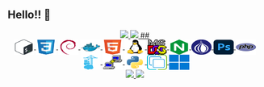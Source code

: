 ## Hello!! 👋

<div align="center" >
    <a href="https://github.com/Finallf">
        <img height="180em" src="https://github-readme-stats.vercel.app/api?username=Finallf&count_private=true&show_icons=true&theme=github_dark&include_all_commits=true&count_private=true"/>
        <img height="150em" src="https://github-readme-stats.vercel.app/api/top-langs/?username=Finallf&layout=compact&theme=github_dark"/>
##
      <div>
        <img align="center" alt="HTML" height="30" width="40" src="https://raw.githubusercontent.com/devicons/devicon/master/icons/bash/bash-original.svg">
        <img align="center" alt="HTML" height="30" width="40" src="https://raw.githubusercontent.com/devicons/devicon/master/icons/css3/css3-original.svg">
        <img align="center" alt="HTML" height="30" width="40" src="https://raw.githubusercontent.com/devicons/devicon/master/icons/debian/debian-original.svg">
        <img align="center" alt="HTML" height="30" width="40" src="https://raw.githubusercontent.com/devicons/devicon/master/icons/docker/docker-original.svg">
        <img align="center" alt="HTML" height="30" width="40" src="https://raw.githubusercontent.com/devicons/devicon/master/icons/html5/html5-original.svg">
        <img align="center" alt="HTML" height="30" width="40" src="https://raw.githubusercontent.com/devicons/devicon/master/icons/linux/linux-original.svg">
        <img align="center" alt="HTML" height="30" width="40" src="https://raw.githubusercontent.com/devicons/devicon/master/icons/msdos/msdos-original.svg">
        <img align="center" alt="HTML" height="30" width="40" src="https://raw.githubusercontent.com/devicons/devicon/master/icons/nginx/nginx-original.svg">
        <img align="center" alt="HTML" height="30" width="40" src="https://raw.githubusercontent.com/devicons/devicon/master/icons/perl/perl-original.svg">
        <img align="center" alt="HTML" height="30" width="40" src="https://raw.githubusercontent.com/devicons/devicon/master/icons/photoshop/photoshop-original.svg">
        <img align="center" alt="HTML" height="30" width="40" src="https://raw.githubusercontent.com/devicons/devicon/master/icons/php/php-original.svg">
        <img align="center" alt="HTML" height="30" width="40" src="https://raw.githubusercontent.com/devicons/devicon/master/icons/portainer/portainer-original.svg">
        <img align="center" alt="HTML" height="30" width="40" src="https://raw.githubusercontent.com/devicons/devicon/master/icons/putty/putty-original.svg">
        <img align="center" alt="HTML" height="30" width="40" src="https://raw.githubusercontent.com/devicons/devicon/master/icons/python/python-original.svg">
        <img align="center" alt="HTML" height="30" width="40" src="https://raw.githubusercontent.com/devicons/devicon/master/icons/vsphere/vsphere-original.svg">
        <img align="center" alt="HTML" height="30" width="40" src="https://raw.githubusercontent.com/devicons/devicon/master/icons/windows11/windows11-original.svg">
      </div>
        <img height="150em" src="https://github-readme-stats.vercel.app/api/pin/?username=Finallf&repo=risemode"/>
        <img height="150em" src="https://github-readme-stats.vercel.app/api/pin/?username=Finallf&repo=hands"/>
</div>


<!--
align="right" height="80em" 
align="top" height="70em"
 height="80em"
weight 

**Finallf/Finallf** is a ✨ _special_ ✨ repository because its `README.md` (this file) appears on your GitHub profile.

Here are some ideas to get you started:

- 🔭 I’m currently working on ...
- 🌱 I’m currently learning ...
- 👯 I’m looking to collaborate on ...
- 🤔 I’m looking for help with ...
- 💬 Ask me about ...
- 📫 How to reach me: ...
- 😄 Pronouns: ...
- ⚡ Fun fact: ...
-->
